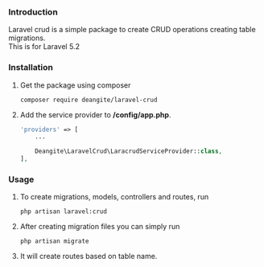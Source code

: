 ### Introduction
Laravel crud is a simple package to create CRUD operations creating table migrations. <br/>
This is for Laravel 5.2

### Installation
1. Get the package using composer 
    ```
    composer require deangite/laravel-crud
    ```

2. Add the service provider to **/config/app.php**.
    ```php
    'providers' => [
        ...

        Deangite\LaravelCrud\LaracrudServiceProvider::class,
    ],
    ```

### Usage
1. To create migrations, models, controllers and routes, run
    ```
    php artisan laravel:crud
    ```
2. After creating migration files you can simply run
    ```
    php artisan migrate
    ```
3. It will create routes based on table name.
